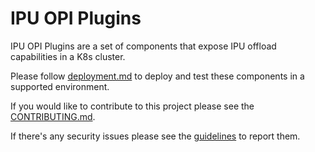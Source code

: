 # IPU OPI Plugins

IPU OPI Plugins are a set of components that expose IPU offload capabilities in a K8s cluster.

Please follow [deployment.md](docs/deployment.md) to deploy and test these components in a supported environment.

If you would like to contribute to this project please see the [CONTRIBUTING.md](CONTRIBUTING.md).

If there's any security issues please see the [guidelines](SECURITY.md) to report them.